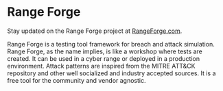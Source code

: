# Range Forge

Stay updated on the Range Forge project at [RangeForge.com](https://www.rangeforge.com/).

Range Forge is a testing tool framework for breach and attack simulation. Range Forge, as the name implies, is like a workshop where tests are created.  It can be used in a cyber range or deployed in a production environment. Attack patterns are inspired from the MITRE ATT&CK repository and other well socialized and industry accepted sources.  It is a free tool for the community and vendor agnostic. 	